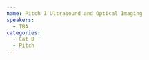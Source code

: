 ```yaml
---
name: Pitch 1 Ultrasound and Optical Imaging
speakers:
  - TBA
categories:
  - Cat B
  - Pitch
---
```


